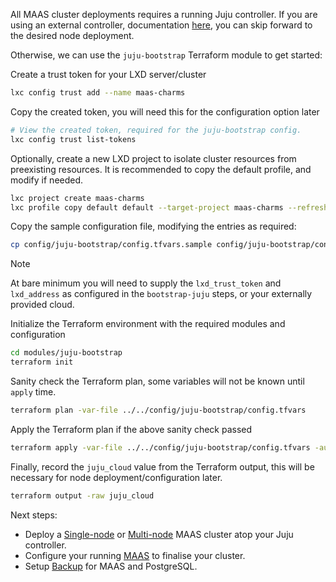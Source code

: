 
All MAAS cluster deployments requires a running Juju controller. If you are using an external controller, documentation [here](./how_to_deploy_to_a_bootstrapped_controller.md), you can skip forward to the desired node deployment.

Otherwise, we can use the `juju-bootstrap` Terraform module to get started:


Create a trust token for your LXD server/cluster
```bash
lxc config trust add --name maas-charms
```

Copy the created token, you will need this for the configuration option later

```bash
# View the created token, required for the juju-bootstrap config.
lxc config trust list-tokens
```

Optionally, create a new LXD project to isolate cluster resources from preexisting resources. It is recommended to copy the default profile, and modify if needed.

```bash
lxc project create maas-charms
lxc profile copy default default --target-project maas-charms --refresh
```

Copy the sample configuration file, modifying the entries as required:

```bash
cp config/juju-bootstrap/config.tfvars.sample config/juju-bootstrap/config.tfvars
```
> [!NOTE]
> At bare minimum you will need to supply the `lxd_trust_token` and `lxd_address` as configured in the `bootstrap-juju` steps, or your externally provided cloud.

Initialize the Terraform environment with the required modules and configuration

```bash
cd modules/juju-bootstrap
terraform init
```

Sanity check the Terraform plan, some variables will not be known until `apply` time.

```bash
terraform plan -var-file ../../config/juju-bootstrap/config.tfvars
```

Apply the Terraform plan if the above sanity check passed

```bash
terraform apply -var-file ../../config/juju-bootstrap/config.tfvars -auto-approve
```

Finally, record the `juju_cloud` value from the Terraform output, this will be necessary for node deployment/configuration later.

```bash
terraform output -raw juju_cloud
```


Next steps:
- Deploy a [Single-node](./how_to_deploy_single_node.md) or [Multi-node](./how_to_deploy_multi_node.md) MAAS cluster atop your Juju controller.
- Configure your running [MAAS](./how_to_configure_maas.md) to finalise your cluster.
- Setup [Backup](./how_to_backup.md) for MAAS and PostgreSQL.
